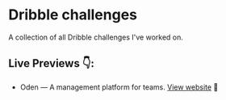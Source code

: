 # Dribble challenges
A collection of all Dribble challenges I've worked on. 


## Live Previews 👇: 

 + Oden &mdash; A management platform for teams. [View website](https://simeon4real.github.io/Dribble-challenges/oden/index.html) 📌

